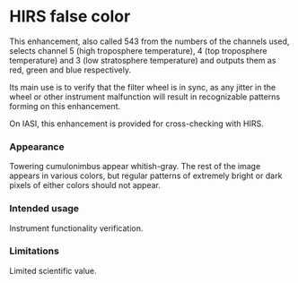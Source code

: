 # HIRS false color

This enhancement, also called 543 from the numbers of the channels used, selects channel 5 (high troposphere temperature), 4 (top troposphere temperature) and 3 (low stratosphere temperature) and outputs them as red, green and blue respectively.

Its main use is to verify that the filter wheel is in sync, as any jitter in the wheel or other instrument malfunction will result in recognizable patterns forming on this enhancement.

On IASI, this enhancement is provided for cross-checking with HIRS.

### Appearance

Towering cumulonimbus appear whitish-gray. The rest of the image appears in various colors, but regular patterns of extremely bright or dark pixels of either colors should not appear.

### Intended usage

Instrument functionality verification.

### Limitations

Limited scientific value.